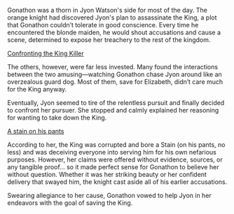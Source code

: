 <!-- title: King Killer -->
<!-- relationship: Alliance -->

Gonathon was a thorn in Jyon Watson's side for most of the day. The orange knight had discovered Jyon's plan to assassinate the King, a plot that Gonathon couldn’t tolerate in good conscience. Every time he encountered the blonde maiden, he would shout accusations and cause a scene, determined to expose her treachery to the rest of the kingdom.

[Confronting the King Killer](#embed:https://www.youtube.com/live/y9KKa_k2VTU?t=5967)

The others, however, were far less invested. Many found the interactions between the two amusing—watching Gonathon chase Jyon around like an overzealous guard dog. Most of them, save for Elizabeth, didn’t care much for the King anyway.

Eventually, Jyon seemed to tire of the relentless pursuit and finally decided to confront her pursuer. She stopped and calmly explained her reasoning for wanting to take down the King.

[A stain on his pants](#embed:https://www.youtube.com/live/y9KKa_k2VTU?si=3dehAp08bmCG59ye&start=7108)

According to her, the King was corrupted and bore a Stain (on his pants, no less) and was deceiving everyone into serving him for his own nefarious purposes. However, her claims were offered without evidence, sources, or any tangible proof... so it made perfect sense for Gonathon to believe her without question. Whether it was her striking beauty or her confident delivery that swayed him, the knight cast aside all of his earlier accusations.

Swearing allegiance to her cause, Gonathon vowed to help Jyon in her endeavors with the goal of saving the King.
